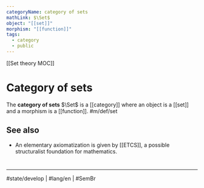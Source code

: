 ```yaml
---
categoryName: category of sets
mathLink: $\Set$
object: "[[set]]"
morphism: "[[function]]"
tags:
  - category
  - public
---
```

[[Set theory MOC]]
# Category of sets

The **category of sets** $\Set$ is a [[category]] where
an object is a [[set]]
and a morphism is a [[function]]. #m/def/set 

## See also 

- An elementary axiomatization is given by [[ETCS]], a possible structuralist foundation for mathematics.

#
---
#state/develop | #lang/en | #SemBr
